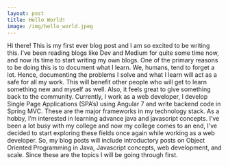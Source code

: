 ```yaml
---
layout: post
title: Hello World!
image: /img/hello_world.jpeg
---
```


Hi there! This is my first ever blog post and I am so excited to be writing this. I’ve been reading blogs like Dev and Medium for quite some time now, and now its time to start writing my own blogs. One of the primary reasons to be doing this is to document what I learn.
We, humans, tend to forget a lot. Hence, documenting the problems I solve and what I learn will act as a safe for all my work. This will benefit other people who will get to learn something new and myself as well. Also, it feels great to give something back to the community.
Currently, I work as a web developer, I develop Single Page Applications (SPA’s) using Angular 7 and write backend code in Spring MVC. These are the major frameworks in my technology stack. As a hobby, I’m interested in learning advance java and javascript concepts. I’ve been a lot busy with my college and now my college comes to an end, I’ve decided to start exploring these fields once again while working as a web developer. So, my blog posts will include introductory posts on Object Oriented Programming in Java, Javascript concepts, web development, and scale. Since these are the topics I will be going through first.



